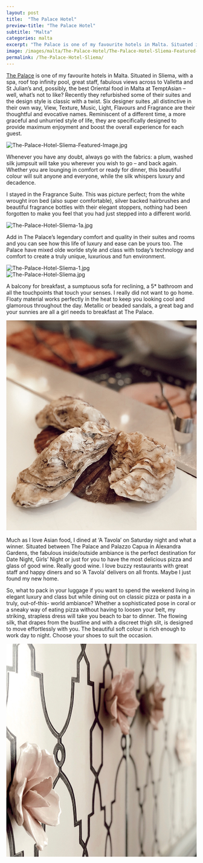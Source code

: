 ```yaml
---
layout: post
title:  "The Palace Hotel"
preview-title: "The Palace Hotel"
subtitle: "Malta"
categories: malta
excerpt: "The Palace is one of my favourite hotels in Malta. Situated in Sliema, with a spa, roof top infinity pool, great staff, fabulous views across to Valletta and St Julian’s and, possibly, the best Oriental food in Malta at TemptAsian " 
image: /images/malta/The-Palace-Hotel/The-Palace-Hotel-Sliema-Featured-Image.jpg
permalink: /The-Palace-Hotel-Sliema/
---
```

<a href="https://thepalacemalta.com/" target="_blank">The Palace</a> is one of my favourite hotels in Malta. Situated in Sliema, with a spa, roof top infinity pool, great staff, fabulous views across to Valletta and St Julian’s and, possibly, the best Oriental food in Malta at TemptAsian – well, what’s not to like? Recently they refurbished some of their suites and the design style is classic with a twist. Six designer suites ,all distinctive in their own way, View, Texture, Music, Light, Flavours and Fragrance are their thoughtful and evocative names. Reminiscent of a different time, a more graceful and unhurried style of life, they are specifically designed to provide maximum enjoyment and boost the overall experience for each guest.

<img src="{{ '/images/malta/The-Palace-Hotel/The-Palace-Hotel-Sliema-Featured-Image.jpg' | prepend: SourceUrl }}" alt="The-Palace-Hotel-Sliema-Featured-Image.jpg">

Whenever you have any doubt, always go with the fabrics: a plum, washed silk jumpsuit will take you wherever you wish to go – and back again. Whether you are lounging in comfort or ready for dinner, this beautiful colour will suit anyone and everyone, while the silk whispers luxury and decadence.

I stayed in the Fragrance Suite. This was picture perfect; from the white wrought iron bed (also super comfortable), silver backed hairbrushes and beautiful fragrance bottles with their elegant stoppers, nothing had been forgotten to make you feel that you had just stepped into a different world. 

<img src="{{ '/images/malta/The-Palace-Hotel/The-Palace-Hotel-Sliema-1a.jpg' | prepend: SourceUrl }}" alt="The-Palace-Hotel-Sliema-1a.jpg">

 <div class="row no-gutters">
    <div class="col-sm-6">
        <div class="post-left-image" style="background: url(../images/malta/The-Palace-Hotel/The-Palace-Hotel-Sliema-4.jpg) no-repeat; background-size: cover; margin-right: 0.5rem; max-height: 600px !important"></div>
    </div>
    <div class="col-sm-6">
        <div class="post-right-image" style="background: url(../images/malta/The-Palace-Hotel/The-Palace-Hotel-Sliema-2.jpg) no-repeat; background-size: cover; margin-left: 0.5rem; max-height: 600px !important"></div>
    </div>
</div>

<div class="row no-gutters">
    <div class="col-sm-6">
        <div class="post-left-image" style="background: url(../images/malta/The-Palace-Hotel/The-Palace-Hotel-Sliema-10.jpg) no-repeat; background-size: cover; margin-right: 0.5rem; max-height: 600px !important"></div>
    </div>
    <div class="col-sm-6">
        <div class="post-right-image" style="background: url(../images/malta/The-Palace-Hotel/The-Palace-Hotel-Sliema-3.jpg) no-repeat; background-size: cover; margin-left: 0.5rem; max-height: 600px !important"></div>
    </div>
</div>

Add in The Palace’s legendary comfort and quality in their suites and rooms and you can see how this life of luxury and ease can be yours too. The Palace have mixed olde worlde style and class with today’s technology and comfort to create a truly unique, luxurious and fun environment.

<img src="{{ '/images/malta/The-Palace-Hotel/The-Palace-Hotel-Sliema-1.jpg' | prepend: SourceUrl }}" alt="The-Palace-Hotel-Sliema-1.jpg">

<div class="row no-gutters">
    <div class="col-sm-6">
        <div class="post-left-image" style="background: url(../images/malta/The-Palace-Hotel/The-Palace-Hotel-Sliema-8.jpg) no-repeat; background-size: cover; margin-right: 0.5rem; max-height: 600px !important"></div>
    </div>
    <div class="col-sm-6">
        <div class="post-right-image" style="background: url(../images/malta/The-Palace-Hotel/The-Palace-Hotel-Sliema-9.jpg) no-repeat; background-size: cover; margin-left: 0.5rem; max-height: 600px !important"></div>
    </div>
</div>

<img src="{{ '/images/malta/The-Palace-Hotel/The-Palace-Hotel-Sliema.jpg' | prepend: SourceUrl }}" alt="The-Palace-Hotel-Sliema.jpg">

A balcony for breakfast, a sumptuous sofa for reclining, a 5* bathroom and all the touchpoints that touch your senses. I really did not want to go home. Floaty material works perfectly in the heat to keep you looking cool and glamorous throughout the day. Metallic or beaded sandals, a great bag and your sunnies are all a girl needs to breakfast at The Palace.

<div class="row no-gutters">
    <div class="col-sm-6">
        <div class="post-left-image" style="background: url(../images/malta/The-Palace-Hotel/The-Palace-Hotel-Sliema-15.jpg) no-repeat; background-size: cover; margin-right: 0.5rem; max-height: 600px !important"></div>
    </div>
    <div class="col-sm-6">
        <div class="post-right-image" style="background: url(../images/malta/The-Palace-Hotel/The-Palace-Hotel-Sliema-17.jpg) no-repeat; background-size: cover; margin-left: 0.5rem; max-height: 600px !important"></div>
    </div>
</div>

<div class="row no-gutters">
    <div class="col-sm-6">
        <div class="post-left-image" style="background: url(../images/malta/The-Palace-Hotel/The-Palace-Hotel-Sliema-21.jpg) no-repeat; background-size: cover; margin-right: 0.5rem; max-height: 600px !important"></div>
    </div>
    <div class="col-sm-6">
        <div class="post-right-image" style="background: url(../images/malta/The-Palace-Hotel/The-Palace-Hotel-Sliema-22.jpg) no-repeat; background-size: cover; margin-left: 0.5rem; max-height: 600px !important"></div>
    </div>
</div>

<img src="/images/malta/The-Palace-Hotel/The-Palace-Hotel-Sliema-20.jpg" alt="The-Palace-Hotel-Sliema-20.jpg">

Much as I love Asian food, I dined at ‘A Tavola’ on Saturday night and what a winner. Situated between The Palace and Palazzo Capua in Alexandra Gardens, the fabulous inside/outside ambiance is the perfect destination for Date Night, Girls’ Night or just for you to have the most delicious pizza and glass of good wine. Really good wine. I love buzzy restaurants with great staff and happy diners and so ‘A Tavola’ delivers on all fronts. Maybe I just found my new home.

<div class="row no-gutters">
    <div class="col-sm-6">
        <div class="post-left-image" style="background: url(../images/malta/The-Palace-Hotel/The-Palace-Hotel-Sliema-19.jpg) no-repeat; background-size: cover; margin-right: 0.5rem; max-height: 600px !important"></div>
    </div>
    <div class="col-sm-6">
        <div class="post-right-image" style="background: url(../images/malta/The-Palace-Hotel/The-Palace-Hotel-Sliema-23.jpg) no-repeat; background-size: cover; margin-left: 0.5rem; max-height: 600px !important"></div>
    </div>
</div>

 So, what to pack in your luggage if you want to spend the weekend living in elegant luxury and class but while dining out on classic pizza or pasta in a truly, out-of-this- world ambiance? Whether a sophisticated pose in coral or a sneaky way of eating pizza without having to loosen your belt, my striking, strapless dress will take you beach to bar to dinner. The flowing silk, that drapes from the bustline and with a discreet thigh slit, is designed to move effortlessly with you. The beautiful soft colour is rich enough to work day to night. Choose your shoes to suit the occasion.

<div class="row no-gutters">
    <div class="col-sm-6">
        <div class="post-left-image" style="background: url(../images/malta/The-Palace-Hotel/The-Palace-Hotel-Sliema-6.jpg) no-repeat; background-size: cover; margin-right: 0.5rem; max-height: 600px !important"></div>
    </div>
    <div class="col-sm-6">
        <div class="post-right-image" style="background: url(../images/malta/The-Palace-Hotel/The-Palace-Hotel-Sliema-5.jpg) no-repeat; background-size: cover; margin-left: 0.5rem; max-height: 600px !important"></div>
    </div>
</div>

<img src="/images/malta/The-Palace-Hotel/The-Palace-Hotel-Sliema-11.jpg" alt="The-Palace-Hotel-Sliema-11.jpg">